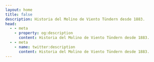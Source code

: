 ```yaml
---
layout: home
title: false
description: Historia del Molino de Viento Tündern desde 1883.
head:
  - - meta
    - property: og:description
      content: Historia del Molino de Viento Tündern desde 1883.
  - - meta
    - name: twitter:description
      content: Historia del Molino de Viento Tündern desde 1883.
---
```



<script setup>
import History from '../pages/History.vue'
</script>

<History />
